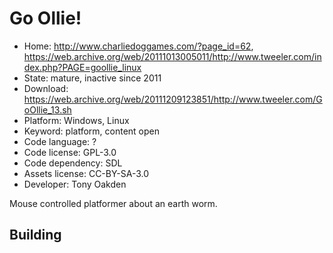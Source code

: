 # Go Ollie!

- Home: http://www.charliedoggames.com/?page_id=62, https://web.archive.org/web/20111013005011/http://www.tweeler.com/index.php?PAGE=goollie_linux
- State: mature, inactive since 2011
- Download: https://web.archive.org/web/20111209123851/http://www.tweeler.com/GoOllie_13.sh
- Platform: Windows, Linux
- Keyword: platform, content open
- Code language: ?
- Code license: GPL-3.0
- Code dependency: SDL
- Assets license: CC-BY-SA-3.0
- Developer: Tony Oakden

Mouse controlled platformer about an earth worm.

## Building
